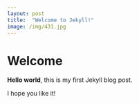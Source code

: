 ```yaml
---
layout: post
title:  "Welcome to Jekyll!"
image: /img/431.jpg
---
```


# Welcome

**Hello world**, this is my first Jekyll blog post.

I hope you like it!     